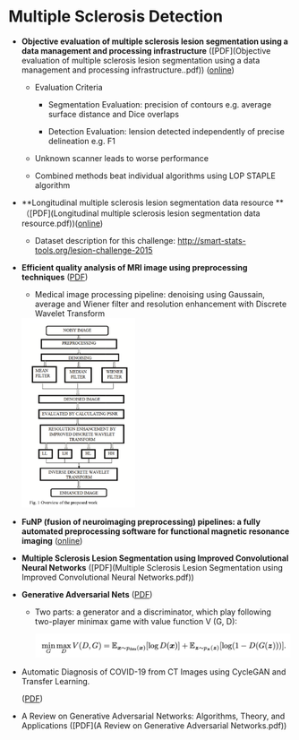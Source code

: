# Multiple Sclerosis Detection

* **Objective evaluation of multiple sclerosis lesion segmentation using a data management and processing infrastructure** ([PDF](Objective evaluation of multiple sclerosis lesion segmentation using a data management and processing infrastructure..pdf)) ([online](https://www.nature.com/articles/s41598-018-31911-7))

  - Evaluation Criteria
    + Segmentation Evaluation:  precision of contours e.g. average 					surface distance and Dice overlaps

    + Detection Evaluation: lension detected independently of 						precise delineation e.g. F1
  - Unknown scanner leads to worse performance

  - Combined methods beat individual algorithms using LOP STAPLE algorithm

* **Longitudinal multiple sclerosis lesion segmentation data resource ** （[PDF](Longitudinal multiple sclerosis lesion segmentation data resource.pdf))([online](https://www.sciencedirect.com/science/article/abs/pii/S1053811916307819))

  + Dataset description for this challenge: http://smart-stats-tools.org/lesion-challenge-2015

  

* **Efficient quality analysis of MRI image using preprocessing techniques**   ([PDF](Efficient_quality_analysis_of_MRI_image_using_preprocessing_techniques.pdf))

  + Medical image processing pipeline: denoising using Gaussain, average and Wiener filter and resolution enhancement with Discrete Wavelet Transform

  <img src="img/image-20211116224435667.png" alt="image-20211116224435667" style="zoom: 33%;" />

* **FuNP (fusion of neuroimaging preprocessing) pipelines: a fully automated preprocessing software for functional magnetic resonance imaging** ([online](https://www.ncbi.nlm.nih.gov/pmc/articles/PMC6378808/))

* **Multiple Sclerosis Lesion Segmentation using Improved Convolutional Neural Networks** ([PDF](Multiple Sclerosis Lesion Segmentation using Improved Convolutional Neural Networks.pdf))

* **Generative Adversarial Nets** ([PDF](GAN.pdf))

  - Two parts: a generator and a discriminator, which play following two-player minimax game with value function V (G, D):

    ![image-20211116201703303](/img/image-20211116201703303.png)

* Automatic Diagnosis of COVID-19 from CT Images using CycleGAN and Transfer Learning.

  ([PDF](Chapter-MedicalImageGenerationusingGAN.pdf))

* A Review on Generative Adversarial Networks: Algorithms, Theory, and Applications ([PDF](A Review on Generative Adversarial Networks.pdf))



